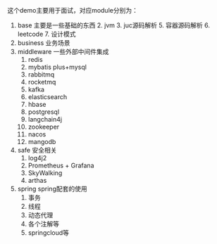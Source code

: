 这个demo主要用于面试，对应module分别为：
1. base 主要是一些基础的东西
   2. jvm
   3. juc源码解析
   5. 容器源码解析
   6. leetcode
   7. 设计模式
2. business 业务场景
3. middleware 一些外部中间件集成
   1. redis
   2. mybatis plus+mysql
   3. rabbitmq
   4. rocketmq
   5. kafka
   5. elasticsearch
   6. hbase
   7. postgresql
   8. langchain4j
   9. zookeeper
   10. nacos
   11. mangodb
4. safe 安全相关
   1. log4j2
   6. Prometheus + Grafana
   7. SkyWalking
   8. arthas
5. spring spring配套的使用
   1. 事务
   2. 线程
   3. 动态代理
   4. 各个注解等
   5. springcloud等
